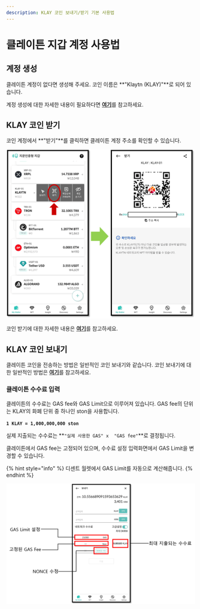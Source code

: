 ```yaml
---
description: KLAY 코인 보내기/받기 기본 사용법
---
```


# 클레이튼 지갑 계정 사용법

## 계정 생성

클레이튼 계정이 없다면 생성해 주세요. 코인 이름은 **"Klaytn (KLAY)"**로 되어 있습니다.

계정 생성에 대한 자세한 내용이 필요하다면 [**여기**](../../mobile-app/create-account/)를 참고하세요.

## KLAY 코인 받기

코인 계정에서 **"받기"**를 클릭하면 클레이튼 계정 주소를 확인할 수 있습니다.

<div align="left">

<img src="../../.gitbook/assets/클레이튼.png" alt="" width="563">

</div>

코인 받기에 대한 자세한 내용은 [**여기**](../receive.md)를 참고하세요.

## KLAY 코인 보내기

클레이튼 코인을 전송하는 방법은 일반적인 코인 보내기와 같습니다. 코인 보내기에 대한 일반적인 방법은 [**여기**](../send/)를 참고하세요.

### 클레이튼 수수료 입력 <a href="#fee" id="fee"></a>

클레이튼의 수수료는 GAS fee와 GAS Limit으로 이루어져 있습니다. GAS fee의 단위는 KLAY의 화폐 단위 중 하나인 ston을 사용합니다.

**`1 KLAY = 1,000,000,000 ston`**

실제 지출되는 수수료는 **`"실제 사용한 GAS" x  "GAS fee"`**로 결정됩니다.

클레이튼에서 GAS fee는 고정되어 있으며, 수수료 설정 입력화면에서 GAS Limit을 변경할 수 있습니다.

{% hint style="info" %}
디센트 월렛에서 GAS Limit를 자동으로 계산해줍니다.
{% endhint %}

<div align="left">

<img src="../../.gitbook/assets/클레이튼02.png" alt="">

</div>
